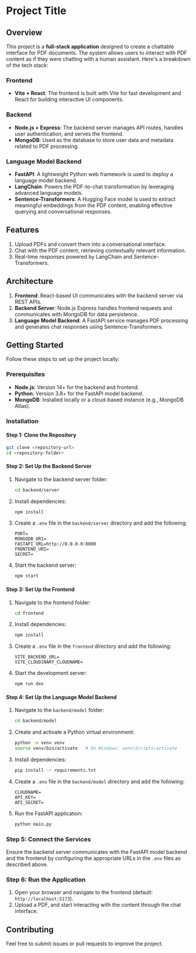 # Project Title

## Overview
This project is a **full-stack application** designed to create a chattable interface for PDF documents. The system allows users to interact with PDF content as if they were chatting with a human assistant. Here's a breakdown of the tech stack:

### Frontend
- **Vite + React**: The frontend is built with Vite for fast development and React for building interactive UI components.

### Backend
- **Node.js + Express**: The backend server manages API routes, handles user authentication, and serves the frontend.
- **MongoDB**: Used as the database to store user data and metadata related to PDF processing.

### Language Model Backend
- **FastAPI**: A lightweight Python web framework is used to deploy a language model backend.
- **LangChain**: Powers the PDF-to-chat transformation by leveraging advanced language models.
- **Sentence-Transformers**: A Hugging Face model is used to extract meaningful embeddings from the PDF content, enabling effective querying and conversational responses.

## Features
1. Upload PDFs and convert them into a conversational interface.
2. Chat with the PDF content, retrieving contextually relevant information.
3. Real-time responses powered by LangChain and Sentence-Transformers.

## Architecture
1. **Frontend**: React-based UI communicates with the backend server via REST APIs.
2. **Backend Server**: Node.js Express handles frontend requests and communicates with MongoDB for data persistence.
3. **Language Model Backend**: A FastAPI service manages PDF processing and generates chat responses using Sentence-Transformers.

## Getting Started

Follow these steps to set up the project locally:

### Prerequisites
- **Node.js**: Version 14+ for the backend and frontend.
- **Python**: Version 3.8+ for the FastAPI model backend.
- **MongoDB**: Installed locally or a cloud-based instance (e.g., MongoDB Atlas).

### Installation

#### Step 1: Clone the Repository
```bash
git clone <repository-url>
cd <repository-folder>
```

#### Step 2: Set Up the Backend Server
1. Navigate to the backend server folder:
   ```bash
   cd backend/server
   ```
2. Install dependencies:
   ```bash
   npm install
   ```
3. Create a `.env` file in the `backend/server` directory and add the following:
   ```env
   PORT=
   MONGODB_URI=
   FASTAPI_URL=http://0.0.0.0:8000
   FRONTEND_URI=
   SECRET=
   ```
4. Start the backend server:
   ```bash
   npm start
   ```

#### Step 3: Set Up the Frontend
1. Navigate to the frontend folder:
   ```bash
   cd frontend
   ```
2. Install dependencies:
   ```bash
   npm install
   ```
3. Create a `.env` file in the `frontend` directory and add the following:
   ```env
   VITE_BACKEND_URL=
   VITE_CLOUDINARY_CLOUDNAME=
   ```
4. Start the development server:
   ```bash
   npm run dev
   ```

#### Step 4: Set Up the Language Model Backend
1. Navigate to the `backend/model` folder:
   ```bash
   cd backend/model
   ```
2. Create and activate a Python virtual environment:
   ```bash
   python -m venv venv
   source venv/bin/activate   # On Windows: venv\Scripts\activate
   ```
3. Install dependencies:
   ```bash
   pip install -r requirements.txt
   ```
4. Create a `.env` file in the `backend/model` directory and add the following:
   ```env
   CLOUDNAME=
   API_KEY=
   API_SECRET=
   ```
5. Run the FastAPI application:
   ```bash
   python main.py
   ```

### Step 5: Connect the Services
Ensure the backend server communicates with the FastAPI model backend and the frontend by configuring the appropriate URLs in the `.env` files as described above.

### Step 6: Run the Application
1. Open your browser and navigate to the frontend (default: `http://localhost:5173`).
2. Upload a PDF, and start interacting with the content through the chat interface.

## Contributing
Feel free to submit issues or pull requests to improve the project.
